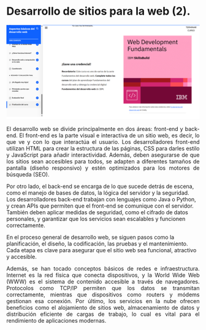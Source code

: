 # Desarrollo de sitios para la web (2).
![Imagen](../Capturas/1.png)

<p style="text-align: justify;">
El desarrollo web se divide principalmente en dos áreas: front-end y back-end. El front-end es la parte visual e interactiva de un sitio web, es decir, lo que ve y con lo que interactúa el usuario. Los desarrolladores front-end utilizan HTML para crear la estructura de las páginas, CSS para darles estilo y JavaScript para añadir interactividad. Además, deben asegurarse de que los sitios sean accesibles para todos, se adapten a diferentes tamaños de pantalla (diseño responsivo) y estén optimizados para los motores de búsqueda (SEO). 

Por otro lado, el back-end se encarga de lo que sucede detrás de escena, como el manejo de bases de datos, la lógica del servidor y la seguridad. Los desarrolladores back-end trabajan con lenguajes como Java o Python, y crean APIs que permiten que el front-end se comunique con el servidor. También deben aplicar medidas de seguridad, como el cifrado de datos personales, y garantizar que los servicios sean escalables y funcionen correctamente.

En el proceso general de desarrollo web, se siguen pasos como la planificación, el diseño, la codificación, las pruebas y el mantenimiento. Cada etapa es clave para asegurar que el sitio web sea funcional, atractivo y accesible.</p>

<p style="text-align: justify;">Además, se han tocado conceptos básicos de redes e infraestructura. Internet es la red física que conecta dispositivos, y la World Wide Web (WWW) es el sistema de contenido accesible a través de navegadores. Protocolos como TCP/IP permiten que los datos se transmitan correctamente, mientras que dispositivos como routers y módems gestionan esa conexión. Por último, los servicios en la nube ofrecen beneficios como el alojamiento de sitios web, almacenamiento de datos y distribución eficiente de cargas de trabajo, lo cual es vital para el rendimiento de aplicaciones modernas.</p> 

